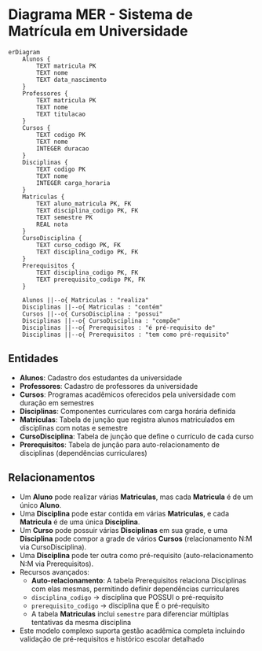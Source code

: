 # Diagrama MER - Sistema de Matrícula em Universidade

```mermaid
erDiagram
    Alunos {
        TEXT matricula PK
        TEXT nome
        TEXT data_nascimento
    }
    Professores {
        TEXT matricula PK
        TEXT nome
        TEXT titulacao
    }
    Cursos {
        TEXT codigo PK
        TEXT nome
        INTEGER duracao
    }
    Disciplinas {
        TEXT codigo PK
        TEXT nome
        INTEGER carga_horaria
    }
    Matriculas {
        TEXT aluno_matricula PK, FK
        TEXT disciplina_codigo PK, FK
        TEXT semestre PK
        REAL nota
    }
    CursoDisciplina {
        TEXT curso_codigo PK, FK
        TEXT disciplina_codigo PK, FK
    }
    Prerequisitos {
        TEXT disciplina_codigo PK, FK
        TEXT prerequisito_codigo PK, FK
    }

    Alunos ||--o{ Matriculas : "realiza"
    Disciplinas ||--o{ Matriculas : "contém"
    Cursos ||--o{ CursoDisciplina : "possui"
    Disciplinas ||--o{ CursoDisciplina : "compõe"
    Disciplinas ||--o{ Prerequisitos : "é pré-requisito de"
    Disciplinas ||--o{ Prerequisitos : "tem como pré-requisito"
```

## Entidades

- **Alunos**: Cadastro dos estudantes da universidade
- **Professores**: Cadastro de professores da universidade
- **Cursos**: Programas acadêmicos oferecidos pela universidade com duração em semestres
- **Disciplinas**: Componentes curriculares com carga horária definida
- **Matriculas**: Tabela de junção que registra alunos matriculados em disciplinas com notas e semestre
- **CursoDisciplina**: Tabela de junção que define o currículo de cada curso
- **Prerequisitos**: Tabela de junção para auto-relacionamento de disciplinas (dependências curriculares)

## Relacionamentos

- Um **Aluno** pode realizar várias **Matriculas**, mas cada **Matricula** é de um único **Aluno**.
- Uma **Disciplina** pode estar contida em várias **Matriculas**, e cada **Matricula** é de uma única **Disciplina**.
- Um **Curso** pode possuir várias **Disciplinas** em sua grade, e uma **Disciplina** pode compor a grade de vários **Cursos** (relacionamento N:M via CursoDisciplina).
- Uma **Disciplina** pode ter outra como pré-requisito (auto-relacionamento N:M via Prerequisitos).
- Recursos avançados:
  - **Auto-relacionamento**: A tabela Prerequisitos relaciona Disciplinas com elas mesmas, permitindo definir dependências curriculares
  - `disciplina_codigo` → disciplina que POSSUI o pré-requisito
  - `prerequisito_codigo` → disciplina que É o pré-requisito
  - A tabela **Matriculas** inclui `semestre` para diferenciar múltiplas tentativas da mesma disciplina
- Este modelo complexo suporta gestão acadêmica completa incluindo validação de pré-requisitos e histórico escolar detalhado